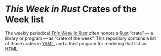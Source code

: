 _This Week in Rust_ Crates of the Week list
========

The weekly periodical [_This Week in Rust_] often honors a [Rust]
&#8220;crate&#8221; &#8212; a library or program &#8212; as &#8220;crate of
the week&#8221;. This repository contains a list of those crates in [YAML],
and a Rust program for rendering that list as [HTML].

[_This Week in Rust_]: <https://this-week-in-rust.org>
[Rust]: <https://www.rust-lang.org>
[YAML]: <https://en.wikipedia.org/wiki/YAML>
[HTML]: <https://en.wikipedia.org/wiki/HTML>
